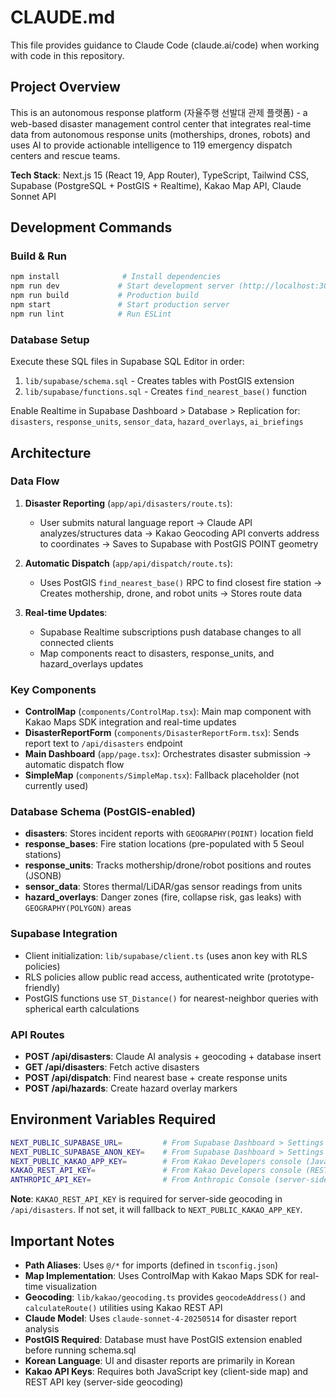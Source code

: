 # CLAUDE.md

This file provides guidance to Claude Code (claude.ai/code) when working with code in this repository.

## Project Overview

This is an autonomous response platform (자율주행 선발대 관제 플랫폼) - a web-based disaster management control center that integrates real-time data from autonomous response units (motherships, drones, robots) and uses AI to provide actionable intelligence to 119 emergency dispatch centers and rescue teams.

**Tech Stack**: Next.js 15 (React 19, App Router), TypeScript, Tailwind CSS, Supabase (PostgreSQL + PostGIS + Realtime), Kakao Map API, Claude Sonnet API

## Development Commands

### Build & Run
```bash
npm install              # Install dependencies
npm run dev             # Start development server (http://localhost:3000)
npm run build           # Production build
npm start               # Start production server
npm run lint            # Run ESLint
```

### Database Setup
Execute these SQL files in Supabase SQL Editor in order:
1. `lib/supabase/schema.sql` - Creates tables with PostGIS extension
2. `lib/supabase/functions.sql` - Creates `find_nearest_base()` function

Enable Realtime in Supabase Dashboard > Database > Replication for: `disasters`, `response_units`, `sensor_data`, `hazard_overlays`, `ai_briefings`

## Architecture

### Data Flow
1. **Disaster Reporting** (`app/api/disasters/route.ts`):
   - User submits natural language report → Claude API analyzes/structures data → Kakao Geocoding API converts address to coordinates → Saves to Supabase with PostGIS POINT geometry

2. **Automatic Dispatch** (`app/api/dispatch/route.ts`):
   - Uses PostGIS `find_nearest_base()` RPC to find closest fire station → Creates mothership, drone, and robot units → Stores route data

3. **Real-time Updates**:
   - Supabase Realtime subscriptions push database changes to all connected clients
   - Map components react to disasters, response_units, and hazard_overlays updates

### Key Components
- **ControlMap** (`components/ControlMap.tsx`): Main map component with Kakao Maps SDK integration and real-time updates
- **DisasterReportForm** (`components/DisasterReportForm.tsx`): Sends report text to `/api/disasters` endpoint
- **Main Dashboard** (`app/page.tsx`): Orchestrates disaster submission → automatic dispatch flow
- **SimpleMap** (`components/SimpleMap.tsx`): Fallback placeholder (not currently used)

### Database Schema (PostGIS-enabled)
- **disasters**: Stores incident reports with `GEOGRAPHY(POINT)` location field
- **response_bases**: Fire station locations (pre-populated with 5 Seoul stations)
- **response_units**: Tracks mothership/drone/robot positions and routes (JSONB)
- **sensor_data**: Stores thermal/LiDAR/gas sensor readings from units
- **hazard_overlays**: Danger zones (fire, collapse risk, gas leaks) with `GEOGRAPHY(POLYGON)` areas

### Supabase Integration
- Client initialization: `lib/supabase/client.ts` (uses anon key with RLS policies)
- RLS policies allow public read access, authenticated write (prototype-friendly)
- PostGIS functions use `ST_Distance()` for nearest-neighbor queries with spherical earth calculations

### API Routes
- **POST /api/disasters**: Claude AI analysis + geocoding + database insert
- **GET /api/disasters**: Fetch active disasters
- **POST /api/dispatch**: Find nearest base + create response units
- **POST /api/hazards**: Create hazard overlay markers

## Environment Variables Required

```bash
NEXT_PUBLIC_SUPABASE_URL=         # From Supabase Dashboard > Settings > API
NEXT_PUBLIC_SUPABASE_ANON_KEY=    # From Supabase Dashboard > Settings > API
NEXT_PUBLIC_KAKAO_APP_KEY=        # From Kakao Developers console (JavaScript key for map SDK)
KAKAO_REST_API_KEY=               # From Kakao Developers console (REST API key for geocoding - often same as JavaScript key)
ANTHROPIC_API_KEY=                # From Anthropic Console (server-side only)
```

**Note**: `KAKAO_REST_API_KEY` is required for server-side geocoding in `/api/disasters`. If not set, it will fallback to `NEXT_PUBLIC_KAKAO_APP_KEY`.

## Important Notes

- **Path Aliases**: Uses `@/*` for imports (defined in `tsconfig.json`)
- **Map Implementation**: Uses ControlMap with Kakao Maps SDK for real-time visualization
- **Geocoding**: `lib/kakao/geocoding.ts` provides `geocodeAddress()` and `calculateRoute()` utilities using Kakao REST API
- **Claude Model**: Uses `claude-sonnet-4-20250514` for disaster report analysis
- **PostGIS Required**: Database must have PostGIS extension enabled before running schema.sql
- **Korean Language**: UI and disaster reports are primarily in Korean
- **Kakao API Keys**: Requires both JavaScript key (client-side map) and REST API key (server-side geocoding)
